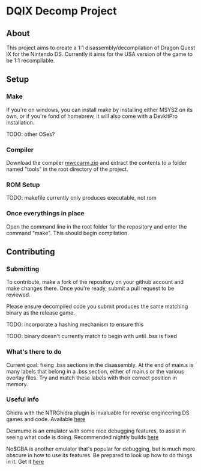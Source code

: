 # DQIX Decomp Project
## About
This project aims to create a 1:1 disassembly/decompilation of Dragon Quest IX for the Nintendo DS. Currently it aims for the USA version of the game to be 1:1 recompilable.
## Setup
### Make
If you're on windows, you can install make by installing either MSYS2 on its own, or if you're fond of homebrew, it will also come with a DevkitPro installation.

TODO: other OSes?
### Compiler
Download the compiler [mwccarm.zip](http://decomp.aetias.com/files/mwccarm.zip) and extract the contents to a folder named "tools" in the root directory of the project.
### ROM Setup
TODO: makefile currently only produces executable, not rom
### Once everythings in place
Open the command line in the root folder for the repository and enter the command "make". This should begin compilation.
## Contributing
### Submitting
To contribute, make a fork of the repository on your github account and make changes there. Once you're ready, submit a pull request to be reviewed.

Please ensure decompiled code you submit produces the same matching binary as the release game.

TODO: incorporate a hashing mechanism to ensure this

TODO: binary doesn't currently match to begin with until .bss is fixed
### What's there to do
Current goal: fixing .bss sections in the disassembly. At the end of main.s is many labels that belong in a .bss section, either of main.s or the various overlay files. Try and match these labels with their correct position in memory.
### Useful info
Ghidra with the NTRGhidra plugin is invaluable for reverse engineering DS games and code. Available [here](https://github.com/pedro-javierf/NTRGhidra/releases)

Desmume is an emulator with some nice debugging features, to assist in seeing what code is doing. Recommended nightly builds [here](https://desmume.org/download/)

No$GBA is another emulator that's popular for debugging, but is much more obscure in how to use its features. Be prepared to look up how to do things in it. Get it [here](https://problemkaputt.de/gba.htm)

